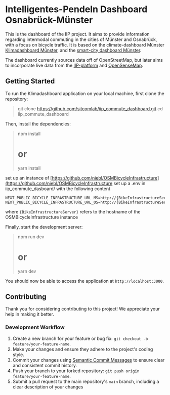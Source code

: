 # Intelligentes-Pendeln Dashboard Osnabrück-Münster

This is the dashboard of the IIP project. It aims to provide information regarding intermodal commuting in the cities of Münster and Osnabrück, with a focus on bicycle traffic. It is based on the climate-dashboard Münster [Klimadashboard Münster](https://gitlab.opencode.de/smart-city-muenster/klimadashboard-muenster), and the [smart-city dashboard Münster](https://github.com/lorenzomorning/smart-city-dashboard/tree/main).

The dashboard currently sources data off of OpenStreetMap, but later aims to incorporate live data from the [IIP-platform](https://www.intelligent-pendeln.de/) and [OpenSenseMap](https://opensensemap.org/). 

## Getting Started

To run the Klimadashboard application on your local machine, first clone the repository:

> git clone https://github.com/sitcomlab/iip_commute_dashboard.git
> cd iip_commute_dashboard

Then, install the dependencies:

>  npm install
> 
>  # or
> 
>  yarn install

set up an instance of [https://github.com/niebl/OSMBicycleInfrastructure](https://github.com/niebl/OSMBicycleInfrastructure
set up a .env in iip_commute_dasboard/ with the following content
```
NEXT_PUBLIC_BICYCLE_INFRASTRUCTURE_URL_MS=http://{BikeInfrastructureServer}/bicycleinfrastructure_MS
NEXT_PUBLIC_BICYCLE_INFRASTRUCTURE_URL_OS=http://{BikeInfrastructureServer}:3001/bicycleinfrastructure_OS
```
where `{BikeInfrastructureServer}` refers to the hostname of the OSMBicycleInfrastructure instance

Finally, start the development server:

> npm run dev
> 
> # or
> 
> yarn dev

You should now be able to access the application at `http://localhost:3000`.

## Contributing

Thank you for considering contributing to this project! We appreciate your help in making it better.

### Development Workflow

1. Create a new branch for your feature or bug fix: `git checkout -b feature/your-feature-name`.
2. Make your changes and ensure they adhere to the project's coding style.
3. Commit your changes using [Semantic Commit Messages](https://semantic-release.gitbook.io/semantic-release/#commit-message-format) to ensure clear and consistent commit history.
4. Push your branch to your forked repository: `git push origin feature/your-feature-name`.
5. Submit a pull request to the main repository's `main` branch, including a clear description of your changes
